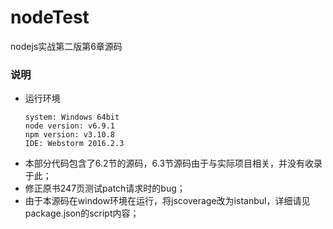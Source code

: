 # nodeTest
nodejs实战第二版第6章源码

### 说明
- 运行环境
    ```
    system: Windows 64bit
    node version: v6.9.1
    npm version: v3.10.8
    IDE: Webstorm 2016.2.3
    ```
- 本部分代码包含了6.2节的源码，6.3节源码由于与实际项目相关，并没有收录于此；
- 修正原书247页测试patch请求时的bug；
- 由于本源码在window环境在运行，将jscoverage改为istanbul，详细请见package.json的script内容；